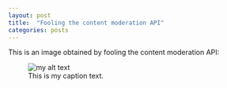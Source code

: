 ```yaml
---
layout: post
title:  "Fooling the content moderation API"
categories: posts
---
```


This is an image obtained by fooling the content moderation API:
<figure>
  <img src="{{site.baseurl}}/assets/drugs_small_adv_32.jpg" alt="my alt text"/>
  <figcaption>This is my caption text.</figcaption>
</figure>